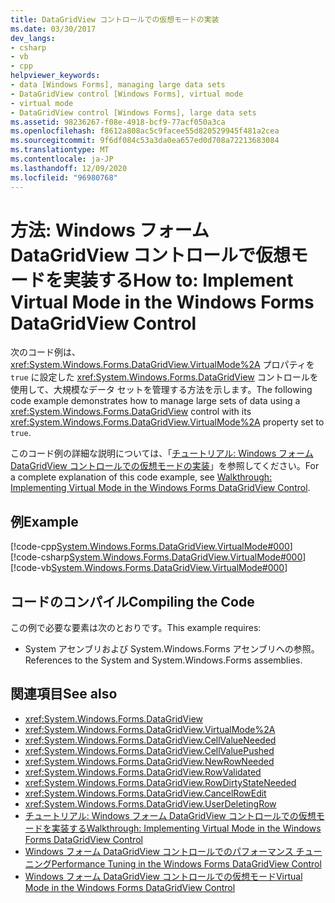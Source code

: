 ```yaml
---
title: DataGridView コントロールでの仮想モードの実装
ms.date: 03/30/2017
dev_langs:
- csharp
- vb
- cpp
helpviewer_keywords:
- data [Windows Forms], managing large data sets
- DataGridView control [Windows Forms], virtual mode
- virtual mode
- DataGridView control [Windows Forms], large data sets
ms.assetid: 98236267-f08e-4918-bcf9-77acf050a3ca
ms.openlocfilehash: f8612a808ac5c9facee55d820529945f481a2cea
ms.sourcegitcommit: 9f6df084c53a3da0ea657ed0d708a72213683084
ms.translationtype: MT
ms.contentlocale: ja-JP
ms.lasthandoff: 12/09/2020
ms.locfileid: "96980768"
---
```

# <a name="how-to-implement-virtual-mode-in-the-windows-forms-datagridview-control"></a><span data-ttu-id="49f9f-102">方法: Windows フォーム DataGridView コントロールで仮想モードを実装する</span><span class="sxs-lookup"><span data-stu-id="49f9f-102">How to: Implement Virtual Mode in the Windows Forms DataGridView Control</span></span>
<span data-ttu-id="49f9f-103">次のコード例は、<xref:System.Windows.Forms.DataGridView.VirtualMode%2A> プロパティを `true` に設定した <xref:System.Windows.Forms.DataGridView> コントロールを使用して、大規模なデータ セットを管理する方法を示します。</span><span class="sxs-lookup"><span data-stu-id="49f9f-103">The following code example demonstrates how to manage large sets of data using a <xref:System.Windows.Forms.DataGridView> control with its <xref:System.Windows.Forms.DataGridView.VirtualMode%2A> property set to `true`.</span></span>  
  
 <span data-ttu-id="49f9f-104">このコード例の詳細な説明については、「[チュートリアル: Windows フォーム DataGridView コントロールでの仮想モードの実装](implementing-virtual-mode-wf-datagridview-control.md)」を参照してください。</span><span class="sxs-lookup"><span data-stu-id="49f9f-104">For a complete explanation of this code example, see [Walkthrough: Implementing Virtual Mode in the Windows Forms DataGridView Control](implementing-virtual-mode-wf-datagridview-control.md).</span></span>  
  
## <a name="example"></a><span data-ttu-id="49f9f-105">例</span><span class="sxs-lookup"><span data-stu-id="49f9f-105">Example</span></span>  
 [!code-cpp[System.Windows.Forms.DataGridView.VirtualMode#000](~/samples/snippets/cpp/VS_Snippets_Winforms/System.Windows.Forms.DataGridView.VirtualMode/CPP/virtualmode.cpp#000)]
 [!code-csharp[System.Windows.Forms.DataGridView.VirtualMode#000](~/samples/snippets/csharp/VS_Snippets_Winforms/System.Windows.Forms.DataGridView.VirtualMode/CS/virtualmode.cs#000)]
 [!code-vb[System.Windows.Forms.DataGridView.VirtualMode#000](~/samples/snippets/visualbasic/VS_Snippets_Winforms/System.Windows.Forms.DataGridView.VirtualMode/VB/virtualmode.vb#000)]  
  
## <a name="compiling-the-code"></a><span data-ttu-id="49f9f-106">コードのコンパイル</span><span class="sxs-lookup"><span data-stu-id="49f9f-106">Compiling the Code</span></span>  
 <span data-ttu-id="49f9f-107">この例で必要な要素は次のとおりです。</span><span class="sxs-lookup"><span data-stu-id="49f9f-107">This example requires:</span></span>  
  
- <span data-ttu-id="49f9f-108">System アセンブリおよび System.Windows.Forms アセンブリへの参照。</span><span class="sxs-lookup"><span data-stu-id="49f9f-108">References to the System and System.Windows.Forms assemblies.</span></span>  
  
## <a name="see-also"></a><span data-ttu-id="49f9f-109">関連項目</span><span class="sxs-lookup"><span data-stu-id="49f9f-109">See also</span></span>

- <xref:System.Windows.Forms.DataGridView>
- <xref:System.Windows.Forms.DataGridView.VirtualMode%2A>
- <xref:System.Windows.Forms.DataGridView.CellValueNeeded>
- <xref:System.Windows.Forms.DataGridView.CellValuePushed>
- <xref:System.Windows.Forms.DataGridView.NewRowNeeded>
- <xref:System.Windows.Forms.DataGridView.RowValidated>
- <xref:System.Windows.Forms.DataGridView.RowDirtyStateNeeded>
- <xref:System.Windows.Forms.DataGridView.CancelRowEdit>
- <xref:System.Windows.Forms.DataGridView.UserDeletingRow>
- [<span data-ttu-id="49f9f-110">チュートリアル: Windows フォーム DataGridView コントロールでの仮想モードを実装する</span><span class="sxs-lookup"><span data-stu-id="49f9f-110">Walkthrough: Implementing Virtual Mode in the Windows Forms DataGridView Control</span></span>](implementing-virtual-mode-wf-datagridview-control.md)
- [<span data-ttu-id="49f9f-111">Windows フォーム DataGridView コントロールでのパフォーマンス チューニング</span><span class="sxs-lookup"><span data-stu-id="49f9f-111">Performance Tuning in the Windows Forms DataGridView Control</span></span>](performance-tuning-in-the-windows-forms-datagridview-control.md)
- [<span data-ttu-id="49f9f-112">Windows フォーム DataGridView コントロールでの仮想モード</span><span class="sxs-lookup"><span data-stu-id="49f9f-112">Virtual Mode in the Windows Forms DataGridView Control</span></span>](virtual-mode-in-the-windows-forms-datagridview-control.md)
